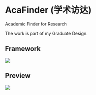 # AcaFinder (学术访达)
Academic Finder for Research

The work is part of my Graduate Design.

## Framework
![](https://github.com/xyjigsaw/AcaFinder/AcaFinder%20Architecture.png)

## Preview
![](https://github.com/xyjigsaw/AcaFinder/preview3.png)
